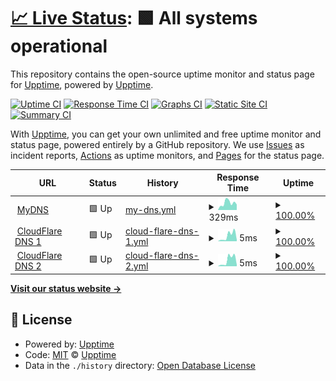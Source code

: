 # [📈 Live Status](https://chintan9.github.io/MyDNS): <!--live status--> **🟩 All systems operational**

This repository contains the open-source uptime monitor and status page for [Upptime](https://upptime.js.org), powered by [Upptime](https://github.com/upptime/upptime).

[![Uptime CI](https://github.com/chintan9/MyDNS/workflows/Uptime%20CI/badge.svg)](https://github.com/chintan9/MyDNS/actions?query=workflow%3A%22Uptime+CI%22)
[![Response Time CI](https://github.com/chintan9/MyDNS/workflows/Response%20Time%20CI/badge.svg)](https://github.com/chintan9/MyDNS/actions?query=workflow%3A%22Response+Time+CI%22)
[![Graphs CI](https://github.com/chintan9/MyDNS/workflows/Graphs%20CI/badge.svg)](https://github.com/chintan9/MyDNS/actions?query=workflow%3A%22Graphs+CI%22)
[![Static Site CI](https://github.com/chintan9/MyDNS/workflows/Static%20Site%20CI/badge.svg)](https://github.com/chintan9/MyDNS/actions?query=workflow%3A%22Static+Site+CI%22)
[![Summary CI](https://github.com/chintan9/MyDNS/workflows/Summary%20CI/badge.svg)](https://github.com/chintan9/MyDNS/actions?query=workflow%3A%22Summary+CI%22)

With [Upptime](https://upptime.js.org), you can get your own unlimited and free uptime monitor and status page, powered entirely by a GitHub repository. We use [Issues](https://github.com/upptime/upptime/issues) as incident reports, [Actions](https://github.com/chintan9/MyDNS/actions) as uptime monitors, and [Pages](https://demo.upptime.js.org) for the status page.

<!--start: status pages-->
<!-- This summary is generated by Upptime (https://github.com/upptime/upptime) -->
<!-- Do not edit this manually, your changes will be overwritten -->
<!-- prettier-ignore -->
| URL | Status | History | Response Time | Uptime |
| --- | ------ | ------- | ------------- | ------ |
| <img alt="" src="https://favicons.githubusercontent.com/dnsc9.dynv6.net" height="13"> [MyDNS](https://dnsc9.dynv6.net/login.html) | 🟩 Up | [my-dns.yml](https://github.com/chintan9/MyDNS/commits/HEAD/history/my-dns.yml) | <details><summary><img alt="Response time graph" src="./graphs/my-dns/response-time-week.png" height="20"> 329ms</summary><br><a href="https://chintan9.github.io/MyDNS/history/my-dns"><img alt="Response time 306" src="https://img.shields.io/endpoint?url=https%3A%2F%2Fraw.githubusercontent.com%2Fchintan9%2FMyDNS%2FHEAD%2Fapi%2Fmy-dns%2Fresponse-time.json"></a><br><a href="https://chintan9.github.io/MyDNS/history/my-dns"><img alt="24-hour response time 258" src="https://img.shields.io/endpoint?url=https%3A%2F%2Fraw.githubusercontent.com%2Fchintan9%2FMyDNS%2FHEAD%2Fapi%2Fmy-dns%2Fresponse-time-day.json"></a><br><a href="https://chintan9.github.io/MyDNS/history/my-dns"><img alt="7-day response time 329" src="https://img.shields.io/endpoint?url=https%3A%2F%2Fraw.githubusercontent.com%2Fchintan9%2FMyDNS%2FHEAD%2Fapi%2Fmy-dns%2Fresponse-time-week.json"></a><br><a href="https://chintan9.github.io/MyDNS/history/my-dns"><img alt="30-day response time 299" src="https://img.shields.io/endpoint?url=https%3A%2F%2Fraw.githubusercontent.com%2Fchintan9%2FMyDNS%2FHEAD%2Fapi%2Fmy-dns%2Fresponse-time-month.json"></a><br><a href="https://chintan9.github.io/MyDNS/history/my-dns"><img alt="1-year response time 306" src="https://img.shields.io/endpoint?url=https%3A%2F%2Fraw.githubusercontent.com%2Fchintan9%2FMyDNS%2FHEAD%2Fapi%2Fmy-dns%2Fresponse-time-year.json"></a></details> | <details><summary><a href="https://chintan9.github.io/MyDNS/history/my-dns">100.00%</a></summary><a href="https://chintan9.github.io/MyDNS/history/my-dns"><img alt="All-time uptime 94.27%" src="https://img.shields.io/endpoint?url=https%3A%2F%2Fraw.githubusercontent.com%2Fchintan9%2FMyDNS%2FHEAD%2Fapi%2Fmy-dns%2Fuptime.json"></a><br><a href="https://chintan9.github.io/MyDNS/history/my-dns"><img alt="24-hour uptime 100.00%" src="https://img.shields.io/endpoint?url=https%3A%2F%2Fraw.githubusercontent.com%2Fchintan9%2FMyDNS%2FHEAD%2Fapi%2Fmy-dns%2Fuptime-day.json"></a><br><a href="https://chintan9.github.io/MyDNS/history/my-dns"><img alt="7-day uptime 100.00%" src="https://img.shields.io/endpoint?url=https%3A%2F%2Fraw.githubusercontent.com%2Fchintan9%2FMyDNS%2FHEAD%2Fapi%2Fmy-dns%2Fuptime-week.json"></a><br><a href="https://chintan9.github.io/MyDNS/history/my-dns"><img alt="30-day uptime 100.00%" src="https://img.shields.io/endpoint?url=https%3A%2F%2Fraw.githubusercontent.com%2Fchintan9%2FMyDNS%2FHEAD%2Fapi%2Fmy-dns%2Fuptime-month.json"></a><br><a href="https://chintan9.github.io/MyDNS/history/my-dns"><img alt="1-year uptime 94.27%" src="https://img.shields.io/endpoint?url=https%3A%2F%2Fraw.githubusercontent.com%2Fchintan9%2FMyDNS%2FHEAD%2Fapi%2Fmy-dns%2Fuptime-year.json"></a></details>
| <img alt="" src="https://favicons.githubusercontent.com/null" height="13"> [CloudFlare DNS 1](1.1.1.1) | 🟩 Up | [cloud-flare-dns-1.yml](https://github.com/chintan9/MyDNS/commits/HEAD/history/cloud-flare-dns-1.yml) | <details><summary><img alt="Response time graph" src="./graphs/cloud-flare-dns-1/response-time-week.png" height="20"> 5ms</summary><br><a href="https://chintan9.github.io/MyDNS/history/cloud-flare-dns-1"><img alt="Response time 7" src="https://img.shields.io/endpoint?url=https%3A%2F%2Fraw.githubusercontent.com%2Fchintan9%2FMyDNS%2FHEAD%2Fapi%2Fcloud-flare-dns-1%2Fresponse-time.json"></a><br><a href="https://chintan9.github.io/MyDNS/history/cloud-flare-dns-1"><img alt="24-hour response time 2" src="https://img.shields.io/endpoint?url=https%3A%2F%2Fraw.githubusercontent.com%2Fchintan9%2FMyDNS%2FHEAD%2Fapi%2Fcloud-flare-dns-1%2Fresponse-time-day.json"></a><br><a href="https://chintan9.github.io/MyDNS/history/cloud-flare-dns-1"><img alt="7-day response time 5" src="https://img.shields.io/endpoint?url=https%3A%2F%2Fraw.githubusercontent.com%2Fchintan9%2FMyDNS%2FHEAD%2Fapi%2Fcloud-flare-dns-1%2Fresponse-time-week.json"></a><br><a href="https://chintan9.github.io/MyDNS/history/cloud-flare-dns-1"><img alt="30-day response time 6" src="https://img.shields.io/endpoint?url=https%3A%2F%2Fraw.githubusercontent.com%2Fchintan9%2FMyDNS%2FHEAD%2Fapi%2Fcloud-flare-dns-1%2Fresponse-time-month.json"></a><br><a href="https://chintan9.github.io/MyDNS/history/cloud-flare-dns-1"><img alt="1-year response time 7" src="https://img.shields.io/endpoint?url=https%3A%2F%2Fraw.githubusercontent.com%2Fchintan9%2FMyDNS%2FHEAD%2Fapi%2Fcloud-flare-dns-1%2Fresponse-time-year.json"></a></details> | <details><summary><a href="https://chintan9.github.io/MyDNS/history/cloud-flare-dns-1">100.00%</a></summary><a href="https://chintan9.github.io/MyDNS/history/cloud-flare-dns-1"><img alt="All-time uptime 100.00%" src="https://img.shields.io/endpoint?url=https%3A%2F%2Fraw.githubusercontent.com%2Fchintan9%2FMyDNS%2FHEAD%2Fapi%2Fcloud-flare-dns-1%2Fuptime.json"></a><br><a href="https://chintan9.github.io/MyDNS/history/cloud-flare-dns-1"><img alt="24-hour uptime 100.00%" src="https://img.shields.io/endpoint?url=https%3A%2F%2Fraw.githubusercontent.com%2Fchintan9%2FMyDNS%2FHEAD%2Fapi%2Fcloud-flare-dns-1%2Fuptime-day.json"></a><br><a href="https://chintan9.github.io/MyDNS/history/cloud-flare-dns-1"><img alt="7-day uptime 100.00%" src="https://img.shields.io/endpoint?url=https%3A%2F%2Fraw.githubusercontent.com%2Fchintan9%2FMyDNS%2FHEAD%2Fapi%2Fcloud-flare-dns-1%2Fuptime-week.json"></a><br><a href="https://chintan9.github.io/MyDNS/history/cloud-flare-dns-1"><img alt="30-day uptime 100.00%" src="https://img.shields.io/endpoint?url=https%3A%2F%2Fraw.githubusercontent.com%2Fchintan9%2FMyDNS%2FHEAD%2Fapi%2Fcloud-flare-dns-1%2Fuptime-month.json"></a><br><a href="https://chintan9.github.io/MyDNS/history/cloud-flare-dns-1"><img alt="1-year uptime 100.00%" src="https://img.shields.io/endpoint?url=https%3A%2F%2Fraw.githubusercontent.com%2Fchintan9%2FMyDNS%2FHEAD%2Fapi%2Fcloud-flare-dns-1%2Fuptime-year.json"></a></details>
| <img alt="" src="https://favicons.githubusercontent.com/null" height="13"> [CloudFlare DNS 2](1.0.0.1) | 🟩 Up | [cloud-flare-dns-2.yml](https://github.com/chintan9/MyDNS/commits/HEAD/history/cloud-flare-dns-2.yml) | <details><summary><img alt="Response time graph" src="./graphs/cloud-flare-dns-2/response-time-week.png" height="20"> 5ms</summary><br><a href="https://chintan9.github.io/MyDNS/history/cloud-flare-dns-2"><img alt="Response time 5" src="https://img.shields.io/endpoint?url=https%3A%2F%2Fraw.githubusercontent.com%2Fchintan9%2FMyDNS%2FHEAD%2Fapi%2Fcloud-flare-dns-2%2Fresponse-time.json"></a><br><a href="https://chintan9.github.io/MyDNS/history/cloud-flare-dns-2"><img alt="24-hour response time 2" src="https://img.shields.io/endpoint?url=https%3A%2F%2Fraw.githubusercontent.com%2Fchintan9%2FMyDNS%2FHEAD%2Fapi%2Fcloud-flare-dns-2%2Fresponse-time-day.json"></a><br><a href="https://chintan9.github.io/MyDNS/history/cloud-flare-dns-2"><img alt="7-day response time 5" src="https://img.shields.io/endpoint?url=https%3A%2F%2Fraw.githubusercontent.com%2Fchintan9%2FMyDNS%2FHEAD%2Fapi%2Fcloud-flare-dns-2%2Fresponse-time-week.json"></a><br><a href="https://chintan9.github.io/MyDNS/history/cloud-flare-dns-2"><img alt="30-day response time 6" src="https://img.shields.io/endpoint?url=https%3A%2F%2Fraw.githubusercontent.com%2Fchintan9%2FMyDNS%2FHEAD%2Fapi%2Fcloud-flare-dns-2%2Fresponse-time-month.json"></a><br><a href="https://chintan9.github.io/MyDNS/history/cloud-flare-dns-2"><img alt="1-year response time 5" src="https://img.shields.io/endpoint?url=https%3A%2F%2Fraw.githubusercontent.com%2Fchintan9%2FMyDNS%2FHEAD%2Fapi%2Fcloud-flare-dns-2%2Fresponse-time-year.json"></a></details> | <details><summary><a href="https://chintan9.github.io/MyDNS/history/cloud-flare-dns-2">100.00%</a></summary><a href="https://chintan9.github.io/MyDNS/history/cloud-flare-dns-2"><img alt="All-time uptime 100.00%" src="https://img.shields.io/endpoint?url=https%3A%2F%2Fraw.githubusercontent.com%2Fchintan9%2FMyDNS%2FHEAD%2Fapi%2Fcloud-flare-dns-2%2Fuptime.json"></a><br><a href="https://chintan9.github.io/MyDNS/history/cloud-flare-dns-2"><img alt="24-hour uptime 100.00%" src="https://img.shields.io/endpoint?url=https%3A%2F%2Fraw.githubusercontent.com%2Fchintan9%2FMyDNS%2FHEAD%2Fapi%2Fcloud-flare-dns-2%2Fuptime-day.json"></a><br><a href="https://chintan9.github.io/MyDNS/history/cloud-flare-dns-2"><img alt="7-day uptime 100.00%" src="https://img.shields.io/endpoint?url=https%3A%2F%2Fraw.githubusercontent.com%2Fchintan9%2FMyDNS%2FHEAD%2Fapi%2Fcloud-flare-dns-2%2Fuptime-week.json"></a><br><a href="https://chintan9.github.io/MyDNS/history/cloud-flare-dns-2"><img alt="30-day uptime 100.00%" src="https://img.shields.io/endpoint?url=https%3A%2F%2Fraw.githubusercontent.com%2Fchintan9%2FMyDNS%2FHEAD%2Fapi%2Fcloud-flare-dns-2%2Fuptime-month.json"></a><br><a href="https://chintan9.github.io/MyDNS/history/cloud-flare-dns-2"><img alt="1-year uptime 100.00%" src="https://img.shields.io/endpoint?url=https%3A%2F%2Fraw.githubusercontent.com%2Fchintan9%2FMyDNS%2FHEAD%2Fapi%2Fcloud-flare-dns-2%2Fuptime-year.json"></a></details>

<!--end: status pages-->

[**Visit our status website →**](https://chintan9.github.io/MyDNS)

## 📄 License

- Powered by: [Upptime](https://github.com/upptime/upptime)
- Code: [MIT](./LICENSE) © [Upptime](https://upptime.js.org)
- Data in the `./history` directory: [Open Database License](https://opendatacommons.org/licenses/odbl/1-0/)
